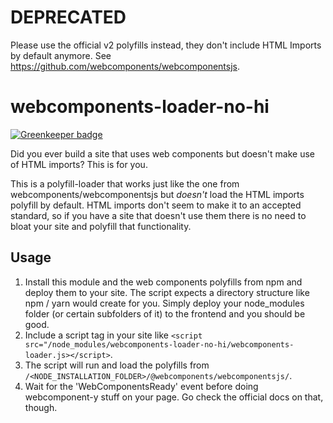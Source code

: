 # DEPRECATED

Please use the official v2 polyfills instead, they don't include HTML Imports by default anymore. See https://github.com/webcomponents/webcomponentsjs.

# webcomponents-loader-no-hi

[![Greenkeeper badge](https://badges.greenkeeper.io/NeoLegends/webcomponents-loader-no-hi.svg)](https://greenkeeper.io/)

Did you ever build a site that uses web components but doesn't make use of HTML imports? This is for you.

This is a polyfill-loader that works just like the one from webcomponents/webcomponentsjs but _doesn't_ load the HTML imports polyfill by default. HTML imports don't seem to make it to an accepted standard, so if you have a site that doesn't use them there is no need to bloat your site and polyfill that functionality.

## Usage

1. Install this module and the web components polyfills from npm and deploy them to your site. The script expects a directory structure like npm / yarn would create for you. Simply deploy your node_modules folder (or certain subfolders of it) to the frontend and you should be good.
2. Include a script tag in your site like `<script src="/node_modules/webcomponents-loader-no-hi/webcomponents-loader.js></script>`.
3. The script will run and load the polyfills from `/<NODE_INSTALLATION_FOLDER>/@webcomponents/webcomponentsjs/`.
4. Wait for the 'WebComponentsReady' event before doing webcomponent-y stuff on your page. Go check the official docs on that, though.
